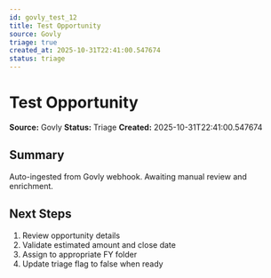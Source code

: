 ```yaml
---
id: govly_test_12
title: Test Opportunity
source: Govly
triage: true
created_at: 2025-10-31T22:41:00.547674
status: triage
---
```


# Test Opportunity

**Source:** Govly
**Status:** Triage
**Created:** 2025-10-31T22:41:00.547674

## Summary

Auto-ingested from Govly webhook. Awaiting manual review and enrichment.

## Next Steps

1. Review opportunity details
2. Validate estimated amount and close date
3. Assign to appropriate FY folder
4. Update triage flag to false when ready
